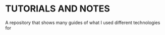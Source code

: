 # TUTORIALS AND NOTES
A repository that shows many guides of what I used different technologies for
